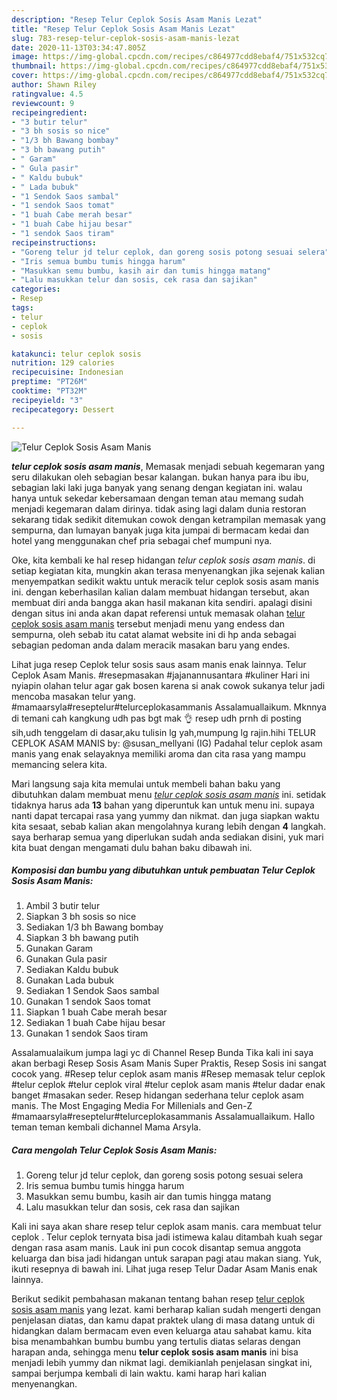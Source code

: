 ```yaml
---
description: "Resep Telur Ceplok Sosis Asam Manis Lezat"
title: "Resep Telur Ceplok Sosis Asam Manis Lezat"
slug: 783-resep-telur-ceplok-sosis-asam-manis-lezat
date: 2020-11-13T03:34:47.805Z
image: https://img-global.cpcdn.com/recipes/c864977cdd8ebaf4/751x532cq70/telur-ceplok-sosis-asam-manis-foto-resep-utama.jpg
thumbnail: https://img-global.cpcdn.com/recipes/c864977cdd8ebaf4/751x532cq70/telur-ceplok-sosis-asam-manis-foto-resep-utama.jpg
cover: https://img-global.cpcdn.com/recipes/c864977cdd8ebaf4/751x532cq70/telur-ceplok-sosis-asam-manis-foto-resep-utama.jpg
author: Shawn Riley
ratingvalue: 4.5
reviewcount: 9
recipeingredient:
- "3 butir telur"
- "3 bh sosis so nice"
- "1/3 bh Bawang bombay"
- "3 bh bawang putih"
- " Garam"
- " Gula pasir"
- " Kaldu bubuk"
- " Lada bubuk"
- "1 Sendok Saos sambal"
- "1 sendok Saos tomat"
- "1 buah Cabe merah besar"
- "1 buah Cabe hijau besar"
- "1 sendok Saos tiram"
recipeinstructions:
- "Goreng telur jd telur ceplok, dan goreng sosis potong sesuai selera"
- "Iris semua bumbu tumis hingga harum"
- "Masukkan semu bumbu, kasih air dan tumis hingga matang"
- "Lalu masukkan telur dan sosis, cek rasa dan sajikan"
categories:
- Resep
tags:
- telur
- ceplok
- sosis

katakunci: telur ceplok sosis 
nutrition: 129 calories
recipecuisine: Indonesian
preptime: "PT26M"
cooktime: "PT32M"
recipeyield: "3"
recipecategory: Dessert

---
```



![Telur Ceplok Sosis Asam Manis](https://img-global.cpcdn.com/recipes/c864977cdd8ebaf4/751x532cq70/telur-ceplok-sosis-asam-manis-foto-resep-utama.jpg)

<b><i>telur ceplok sosis asam manis</i></b>, Memasak menjadi sebuah kegemaran yang seru dilakukan oleh sebagian besar kalangan. bukan hanya para ibu ibu, sebagian laki laki juga banyak yang senang dengan kegiatan ini. walau hanya untuk sekedar kebersamaan dengan teman atau memang sudah menjadi kegemaran dalam dirinya. tidak asing lagi dalam dunia restoran sekarang tidak sedikit ditemukan cowok dengan ketrampilan memasak yang sempurna, dan lumayan banyak juga kita jumpai di bermacam kedai dan hotel yang menggunakan chef pria sebagai chef mumpuni nya.

Oke, kita kembali ke hal resep hidangan <i>telur ceplok sosis asam manis</i>. di setiap kegiatan kita, mungkin akan terasa menyenangkan jika sejenak kalian menyempatkan sedikit waktu untuk meracik telur ceplok sosis asam manis ini. dengan keberhasilan kalian dalam membuat hidangan tersebut, akan membuat diri anda bangga akan hasil makanan kita sendiri. apalagi disini dengan situs ini anda akan dapat referensi untuk memasak olahan <u>telur ceplok sosis asam manis</u> tersebut menjadi menu yang endess dan sempurna, oleh sebab itu catat alamat website ini di hp anda sebagai sebagian pedoman anda dalam meracik masakan baru yang endes.

Lihat juga resep Ceplok telur sosis saus asam manis enak lainnya. Telur Ceplok Asam Manis. #resepmasakan #jajanannusantara #kuliner Hari ini nyiapin olahan telur agar gak bosen karena si anak cowok sukanya telur jadi mencoba masakan telur yang. #mamaarsyla#reseptelur#telurceplokasammanis Assalamuallaikum. Mknnya di temani cah kangkung udh pas bgt mak 👌 resep udh prnh di posting sih,udh tenggelam di dasar,aku tulisin lg yah,mumpung lg rajin.hihi TELUR CEPLOK ASAM MANIS by: @susan_mellyani (IG) Padahal telur ceplok asam manis yang enak selayaknya memiliki aroma dan cita rasa yang mampu memancing selera kita.


Mari langsung saja kita memulai untuk membeli bahan baku yang dibutuhkan dalam membuat menu <u><i>telur ceplok sosis asam manis</i></u> ini. setidak tidaknya harus ada <b>13</b> bahan yang diperuntuk kan untuk menu ini. supaya nanti dapat tercapai rasa yang yummy dan nikmat. dan juga siapkan waktu kita sesaat, sebab kalian akan mengolahnya kurang lebih dengan <b>4</b> langkah. saya berharap semua yang diperlukan sudah anda sediakan disini, yuk mari kita buat dengan mengamati dulu bahan baku dibawah ini.

<!--inarticleads1-->

##### Komposisi dan bumbu yang dibutuhkan untuk pembuatan Telur Ceplok Sosis Asam Manis:

1. Ambil 3 butir telur
1. Siapkan 3 bh sosis so nice
1. Sediakan 1/3 bh Bawang bombay
1. Siapkan 3 bh bawang putih
1. Gunakan  Garam
1. Gunakan  Gula pasir
1. Sediakan  Kaldu bubuk
1. Gunakan  Lada bubuk
1. Sediakan 1 Sendok Saos sambal
1. Gunakan 1 sendok Saos tomat
1. Siapkan 1 buah Cabe merah besar
1. Sediakan 1 buah Cabe hijau besar
1. Gunakan 1 sendok Saos tiram


Assalamualaikum jumpa lagi yc di Channel Resep Bunda Tika kali ini saya akan berbagi Resep Sosis Asam Manis Super Praktis, Resep Sosis ini sangat cocok yang. #Resep telur ceplok asam manis #Resep memasak telur ceplok #telur ceplok #telur ceplok viral #telur ceplok asam manis #telur dadar enak banget #masakan seder. Resep hidangan sederhana telur ceplok asam manis. The Most Engaging Media For Millenials and Gen-Z #mamaarsyla#reseptelur#telurceplokasammanis Assalamuallaikum. Hallo teman teman kembali dichannel Mama Arsyla. 

<!--inarticleads2-->

##### Cara mengolah Telur Ceplok Sosis Asam Manis:

1. Goreng telur jd telur ceplok, dan goreng sosis potong sesuai selera
1. Iris semua bumbu tumis hingga harum
1. Masukkan semu bumbu, kasih air dan tumis hingga matang
1. Lalu masukkan telur dan sosis, cek rasa dan sajikan


Kali ini saya akan share resep telur ceplok asam manis. cara membuat telur ceplok . Telur ceplok ternyata bisa jadi istimewa kalau ditambah kuah segar dengan rasa asam manis. Lauk ini pun cocok disantap semua anggota keluarga dan bisa jadi hidangan untuk sarapan pagi atau makan siang. Yuk, ikuti resepnya di bawah ini. Lihat juga resep Telur Dadar Asam Manis enak lainnya. 

Berikut sedikit pembahasan makanan tentang bahan resep <u>telur ceplok sosis asam manis</u> yang lezat. kami berharap kalian sudah mengerti dengan penjelasan diatas, dan kamu dapat praktek ulang di masa datang untuk di hidangkan dalam bermacam even even keluarga atau sahabat kamu. kita bisa menambahkan bumbu bumbu yang tertulis diatas selaras dengan harapan anda, sehingga menu <b>telur ceplok sosis asam manis</b> ini bisa menjadi lebih yummy dan nikmat lagi. demikianlah penjelasan singkat ini, sampai berjumpa kembali di lain waktu. kami harap hari kalian menyenangkan.
